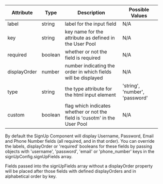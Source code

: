 | Attribute    | Type    | Description                                                                | Possible Values                |
|--------------|---------|----------------------------------------------------------------------------|--------------------------------|
| label        | string  | label for the input field                                                  | N/A                            |
| key          | string  | key name for the attribute as defined in the User Pool                     | N/A                            |
| required     | boolean | whether or not the field is required                                       | N/A                            |
| displayOrder | number  | number indicating the order in which fields will be displayed              | N/A                            |
| type         | string  | the type attribute for the html input element                              | 'string', 'number', 'password' |
| custom       | boolean | flag which indicates whether or not the field is 'cusotm' in the User Pool | N/A                            |


By default the SignUp Component will display Username, Password, Email and Phone Number fields (all required, and in that order).  You can override the labels, displayOrder or 'required' booleans for these fields by passing objects with 'username', 'password', 'email' or 'phone_number' keys in the signUpConfig.signUpFields array.

Fields passed into the signUpFields array without a displayOrder property will be placed after those fields with defined displayOrders and in alphabetical order by key.